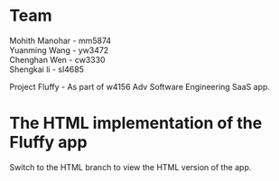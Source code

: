 # Team

Mohith Manohar -  mm5874 <br>
Yuanming Wang  -  yw3472 <br>
Chenghan Wen   -  cw3330 <br>
 Shengkai li   -  sl4685 <br>

Project Fluffy - As part of w4156 Adv Software Engineering SaaS app.


# The HTML implementation of the Fluffy app
Switch to the HTML branch to view the HTML version of the app.

